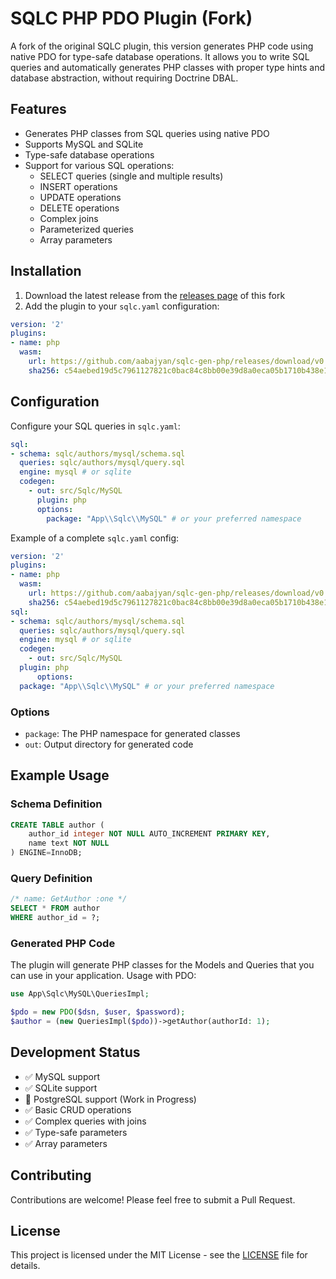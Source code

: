 # SQLC PHP PDO Plugin (Fork)

A fork of the original SQLC plugin, this version generates PHP code using native PDO for type-safe database operations. It allows you to write SQL queries and automatically generates PHP classes with proper type hints and database abstraction, without requiring Doctrine DBAL.

## Features

- Generates PHP classes from SQL queries using native PDO
- Supports MySQL and SQLite
- Type-safe database operations
- Support for various SQL operations:
  - SELECT queries (single and multiple results)
  - INSERT operations
  - UPDATE operations
  - DELETE operations
  - Complex joins
  - Parameterized queries
  - Array parameters

## Installation

1. Download the latest release from the [releases page](https://github.com/aabajyan/sqlc-gen-php/releases) of this fork
2. Add the plugin to your `sqlc.yaml` configuration:

```yaml
version: '2'
plugins:
- name: php
  wasm:
    url: https://github.com/aabajyan/sqlc-gen-php/releases/download/v0.0.3/sqlc-gen-php.wasm
    sha256: c54aebed19d5c7961127821c0bac84c8bb00e39d8a0eca05b1710b438e17cbe2
```

## Configuration

Configure your SQL queries in `sqlc.yaml`:

```yaml
sql:
- schema: sqlc/authors/mysql/schema.sql
  queries: sqlc/authors/mysql/query.sql
  engine: mysql # or sqlite
  codegen:
    - out: src/Sqlc/MySQL
      plugin: php
      options:
        package: "App\\Sqlc\\MySQL" # or your preferred namespace
```

Example of a complete `sqlc.yaml` config:

```yaml
version: '2'
plugins:
- name: php
  wasm:
    url: https://github.com/aabajyan/sqlc-gen-php/releases/download/v0.0.3/sqlc-gen-php.wasm
    sha256: c54aebed19d5c7961127821c0bac84c8bb00e39d8a0eca05b1710b438e17cbe2
sql:
- schema: sqlc/authors/mysql/schema.sql
  queries: sqlc/authors/mysql/query.sql
  engine: mysql # or sqlite
  codegen:
    - out: src/Sqlc/MySQL
  plugin: php
      options:
  package: "App\\Sqlc\\MySQL" # or your preferred namespace
```

### Options

- `package`: The PHP namespace for generated classes
- `out`: Output directory for generated code

## Example Usage

### Schema Definition

```sql
CREATE TABLE author (
    author_id integer NOT NULL AUTO_INCREMENT PRIMARY KEY,
    name text NOT NULL
) ENGINE=InnoDB;
```

### Query Definition

```sql
/* name: GetAuthor :one */
SELECT * FROM author
WHERE author_id = ?;
```

### Generated PHP Code

The plugin will generate PHP classes for the Models and Queries that you can use in your application. Usage with PDO:

```php
use App\Sqlc\MySQL\QueriesImpl;

$pdo = new PDO($dsn, $user, $password);
$author = (new QueriesImpl($pdo))->getAuthor(authorId: 1);
```

## Development Status

- ✅ MySQL support
- ✅ SQLite support
- 🚧 PostgreSQL support (Work in Progress)
- ✅ Basic CRUD operations
- ✅ Complex queries with joins
- ✅ Type-safe parameters
- ✅ Array parameters

## Contributing

Contributions are welcome! Please feel free to submit a Pull Request.

## License

This project is licensed under the MIT License - see the [LICENSE](LICENSE) file for details.
